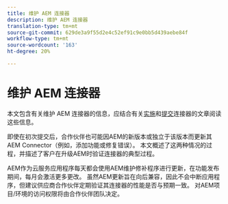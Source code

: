 ```yaml
---
title: 维护 AEM 连接器
description: 维护 AEM 连接器
translation-type: tm+mt
source-git-commit: 629de3a9f55d2e4c52ef91c9e0bb5d439aebe84f
workflow-type: tm+mt
source-wordcount: '163'
ht-degree: 20%

---
```



维护 AEM 连接器
============================

本文包含有关维护 AEM 连接器的信息，应结合有关[实施](implement.md)和[提交](submit.md)连接器的文章阅读这些信息。

即使在初次提交后，合作伙伴也可能因AEM的新版本或独立于该版本而更新其AEM Connector（例如，添加功能或修复错误）。 本文概述了这两种情况的过程，并描述了客户在升级AEM时验证连接器的典型过程。

AEM作为云服务应用程序每天都会使用AEM维护修补程序进行更新，在功能发布期间，每月会激活更多更改。 虽然AEM更新旨在向后兼容，因此不会中断应用程序，但建议供应商合作伙伴定期验证其连接器的性能是否与预期一致。 对AEM项目/环境的访问权限将由合作伙伴团队决定。